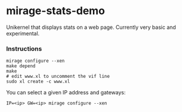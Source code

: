 # mirage-stats-demo

Unikernel that displays stats on a web page. Currently very basic and experimental.

### Instructions

```
mirage configure --xen
make depend
make
# edit www.xl to uncomment the vif line
sudo xl create -c www.xl
```

You can select a given IP address and gateways:

```
IP=<ip> GW=<ip> mirage configure --xen
```

